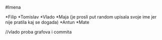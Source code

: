 #Imena

*Filip
*Tomislav
*Vlado
*Maja (je prosli put random upisala svoje ime jer nije pratila kaj se dogada)
*Antun
*Mate

//vlado proba grafova i commita